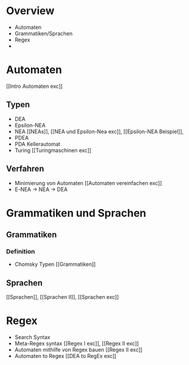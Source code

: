 # Overview
- Automaten
- Grammatiken/Sprachen
- Regex
- 
# Automaten
[[Intro Automaten exc]]
## Typen
-  DEA
- Epsilon-NEA
-  NEA [[NEAs]], [[NEA und Epsilon-Nea exc]], [[Epsilon-NEA Beispiel]], 
- PDEA
- PDA Kellerautomat
- Turing [[Turingmaschinen exc]]

## Verfahren
- Minimierung von Automaten [[Automaten vereinfachen exc]]
- E-NEA -> NEA -> DEA

# Grammatiken und Sprachen
## Grammatiken
### Definition
- Chomsky Typen [[Grammatiken]]
## Sprachen
[[Sprachen]], [[Sprachen II]], [[Sprachen exc]]
# Regex
- Search Syntax
- Meta-Regex syntax [[Regex I exc]], [[Regex II exc]]
- Automaten mithilfe von Regex bauen [[Regex II exc]]
- Automaten to Regex [[DEA to RegEx exc]]